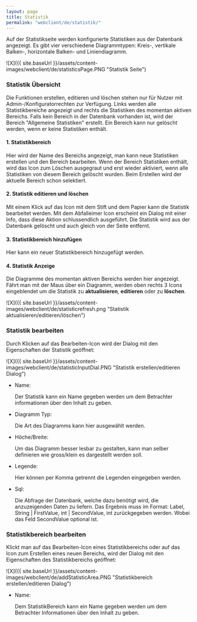 ```yaml
---
layout: page
title: Statistik
permalink: "webclient/de/statistik/"
---
```


Auf der Statistikseite werden konfigurierte Statistiken aus der Datenbank angezeigt. Es gibt vier verschiedene Diagrammtypen: Kreis-, vertikale Balken-, horizontale Balken- und Liniendiagramm. 

![X]({{ site.baseUrl }}/assets/content-images/webclient/de/statisticsPage.PNG "Statistik Seite")

### Statistik Übersicht
Die Funktionen erstellen, editieren und löschen stehen nur für Nutzer mit Admin-/Konfiguratorrechten zur Verfügung.
Links werden alle Statistikbereiche angezeigt und rechts die Statistiken des momentan aktiven Bereichs.
Falls kein Bereich in der Datenbank vorhanden ist, wird der Bereich "Allgemeine Statistiken" erstellt.
Ein Bereich kann nur gelöscht werden, wenn er keine Statistiken enthält.

#### 1. Statistikbereich
Hier wird der Name des Bereichs angezeigt, man kann neue Statistiken erstellen und den Bereich bearbeiten.
Wenn der Bereich Statistiken enthält, wird das Icon zum Löschen ausgegraut und erst wieder aktiviert, wenn alle Statistiken von diesem Bereich gelöscht wurden.
Beim Erstellen wird der aktuelle Bereich schon selektiert.
	
#### 2. Statistik editieren und löschen
Mit einem Klick auf das Icon mit dem Stift und dem Papier kann die Statistik bearbeitet werden. Mit dem Abfalleimer Icon erscheint ein Dialog mit einer Info, dass diese Aktion schlussendlich ausgeführt. Die Statistik wird aus der Datenbank gelöscht und auch gleich von der Seite entfernt.
	
#### 3. Statistikbereich hinzufügen
Hier kann ein neuer Statistikbereich hinzugefügt werden.

#### 4. Statistik Anzeige
Die Diagramme des momentan aktiven Bereichs werden hier angezeigt. Fährt man mit der Maus über ein Diagramm, werden oben rechts 3 Icons eingeblendet um die Statistik zu **aktualisieren**, **editieren** oder zu **löschen**.

![X]({{ site.baseUrl }}/assets/content-images/webclient/de/statisticrefresh.png "Statistik aktualisieren/editieren/löschen")

### Statistik bearbeiten

Durch Klicken auf das Bearbeiten-Icon wird der Dialog mit den Eigenschaften der Statistik geöffnet:

![X]({{ site.baseUrl }}/assets/content-images/webclient/de/statisticInputDial.PNG "Statistik erstellen/editieren Dialog")


* Name:

	Der Statistik kann ein Name gegeben werden um dem Betrachter informationen über den Inhalt zu geben.
	
* Diagramm Typ:

	Die Art des Diagramms kann hier ausgewählt werden.
	
* Höche/Breite:

	Um das Diagramm besser lesbar zu gestalten, kann man selber definieren wie gross/klein es dargestellt werden soll.
	
* Legende:

	Hier können per Komma getrennt die Legenden eingegeben werden.

* Sql:

	Die Abfrage der Datenbank, welche dazu benötigt wird, die anzuzeigenden Daten zu liefern. Das Ergebnis muss im Format: Label, String \| FirstValue, int \| SecondValue, int zurückgegeben werden. Wobei das Feld SecondValue optional ist.
	

### Statistikbereich bearbeiten

Klickt man auf das Bearbeiten-Icon eines Statistikbereichs oder auf das Icon zum Erstellen eines neuen Bereichs, wird der Dialog mit den Eigenschaften des Statistikbereichs geöffnet:

![X]({{ site.baseUrl }}/assets/content-images/webclient/de/addStatisticArea.PNG "Statistikbereich erstellen/editieren Dialog")

* Name:

	Dem StatistikBereich kann ein Name gegeben werden um dem Betrachter Informationen über den Inhalt zu geben.
